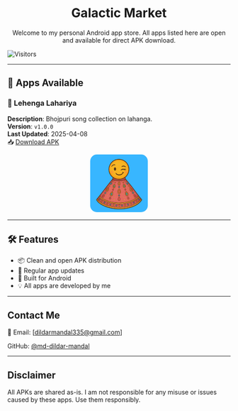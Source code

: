 <h1 align="center">Galactic Market</h1>

<p align="center">Welcome to my personal Android app store. All apps listed here are open and available for direct APK download.</p>

![Visitors](https://api.visitorbadge.io/api/visitors?path=https%3A%2F%2Firozer.github.io%2F&countColor=%23263759)

---

## 🚀 Apps Available

### 🔹 Lehenga Lahariya
**Description**: Bhojpuri song collection on lahanga.  
**Version**: `v1.0.0`  
**Last Updated**: 2025-04-08  
📥 [Download APK](apk/app1/lehenga_lahariya.apk)

<p align="center">
  <img src="/apk/app1/app_icon.png" alt="Lehenga Lahariya Icon" width="130" style="border-radius: 15px;">
</p>

---
## 🛠 Features

- 📦 Clean and open APK distribution  
- 🔄 Regular app updates  
- 📱 Built for Android  
- 💡 All apps are developed by me

---

## Contact Me

📧 Email: [dildarmandal335@gmail.com]  

GitHub: [@md-dildar-mandal](https://github.com/md-dildar-mandal)

---

## Disclaimer

All APKs are shared as-is. I am not responsible for any misuse or issues caused by these apps. Use them responsibly.
